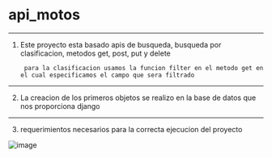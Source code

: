 # api_motos
-------------------------------------------------------
1. Este proyecto esta basado apis de busqueda, busqueda por clasificacion, metodos get, post, put y delete

        para la clasificacion usamos la funcion filter en el metodo get en el cual especificamos el campo que sera filtrado 
------------------------------------------------------

2. La creacion de los primeros objetos se realizo en la base de datos que nos proporciona django

------------------------------------------------------
3. requerimientos necesarios para la correcta ejecucion del proyecto
  
  ![image](https://user-images.githubusercontent.com/101678630/208435963-34b85055-5d00-4a91-bc11-e54136e9f944.png)

